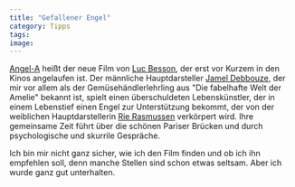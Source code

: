 ```yaml
---
title: "Gefallener Engel"
category: Tipps
tags: 
image: 
---
```


[Angel-A](http://www.imdb.com/title/tt0473753/) heißt der neue Film von [Luc Besson](http://www.imdb.com/name/nm0000108/), der erst vor Kurzem in den Kinos angelaufen ist. Der männliche Hauptdarsteller [Jamel Debbouze](http://www.imdb.com/name/nm0213354/), der mir vor allem als der Gemüsehändlerlehrling aus "Die fabelhafte Welt der Amelie" bekannt ist, spielt einen überschuldeten Lebenskünstler, der in einem Lebenstief einen Engel zur Unterstützung bekommt, der von der weiblichen Hauptdarstellerin [Rie Rasmussen](http://www.imdb.com/name/nm1051346/) verkörpert wird. Ihre gemeinsame Zeit führt über die schönen Pariser Brücken und durch psychologische und skurrile Gespräche.  

  

Ich bin mir nicht ganz sicher, wie ich den Film finden und ob ich ihn empfehlen soll, denn manche Stellen sind schon etwas seltsam. Aber ich wurde ganz gut unterhalten.